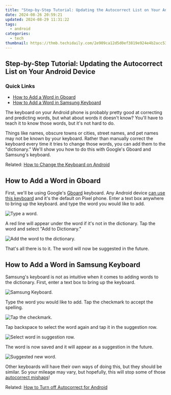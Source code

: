 ```yaml
---
title: "Step-by-Step Tutorial: Updating the Autocorrect List on Your Android Device"
date: 2024-08-26 20:59:21
updated: 2024-08-29 11:31:22
tags:
  - android
categories:
  - tech
thumbnail: https://thmb.techidaily.com/2e909ca12d5d0ef3819e924e4b2acc53554680366614c69f27f338ed1d92d5d7.jpg
---
```


## Step-by-Step Tutorial: Updating the Autocorrect List on Your Android Device

### Quick Links

* [How to Add a Word in Gboard](https://driver-install.techidaily.com/unlock-full-potential-of-hd-webcam-with-updated-drivers-for-w11/)
* [How to Add a Word in Samsung Keyboard](https://some-guidance.techidaily.com/new-trailblazers-in-vr-eyewear-design/)

 The keyboard on your Android phone is probably pretty good at correcting and predicting words, but what about words it doesn't know? You'll have to teach it to know those words, but it's not hard to do.

 Things like names, obscure towns or cities, street names, and pet names may not be known by your keyboard. Rather than manually correct the keyboard every time it tries to change those words, you can add them to the "dictionary." We'll show you how to do this with Google's Gboard and Samsung's keyboard.

Related: [How to Change the Keyboard on Android](https://extra-hints.techidaily.com/2024-approved-construct-humor-memes-via-adobe/) 

##  How to Add a Word in Gboard

 First, we'll be using Google's [Gboard](https://www.anrdoezrs.net/links/3607085/type/dlg/sid/UUhtgUeUpU219094/https://play.google.com/store/apps/details?id=com.google.android.inputmethod.latin) keyboard. Any Android device [can use this keyboard](https://extra-hints.techidaily.com/2024-approved-construct-humor-memes-via-adobe/) and it's the default on Pixel phone. Enter a text box anywhere to bring up the keyboard. and type the word you would like to add.

![Type a word.](https://static1.howtogeekimages.com/wordpress/wp-content/uploads/2016/01/2022-01-07_16-59-49.png) 

 A red line will appear under the word if it's not in the dictionary. Tap the word and select "Add to Dictionary."

![Add the word to the dictionary.](https://static1.howtogeekimages.com/wordpress/wp-content/uploads/2016/01/2022-01-07_17-00-05.png) 

 That's all there is to it. The word will now be suggested in the future.

##  How to Add a Word in Samsung Keyboard

 Samsung's keyboard is not as intuitive when it comes to adding words to the dictionary. First, enter a text box to bring up the keyboard.

![Samsung Keyboard.](https://static1.howtogeekimages.com/wordpress/wp-content/uploads/2016/01/2022-01-07_17-08-29.png) 

 Type the word you would like to add. Tap the checkmark to accept the spelling.

![Tap the checkmark.](https://static1.howtogeekimages.com/wordpress/wp-content/uploads/2016/01/2022-01-07_17-09-29.png) 

 Tap backspace to select the word again and tap it in the suggestion row.

![Select word in suggestion row.](https://static1.howtogeekimages.com/wordpress/wp-content/uploads/2016/01/2022-01-07_17-10-48.png) 

 The word is now saved and it will appear as a suggestion in the future.

![Suggested new word.](https://static1.howtogeekimages.com/wordpress/wp-content/uploads/2016/01/2022-01-07_17-11-05.png) 

 Other keyboards will have their own ways of doing this, but they should be similar. So your mileage may vary, but hopefully, this will stop some of those [autocorrect mishaps](https://screen-sharing-recording.techidaily.com/updated-top-3g-networks-and-plans-for-gamers-on-a-budget-for-2024/)!

Related: [How to Turn off Autocorrect for Android](https://screen-sharing-recording.techidaily.com/updated-top-3g-networks-and-plans-for-gamers-on-a-budget-for-2024/)

<ins class="adsbygoogle"
     style="display:block"
     data-ad-format="autorelaxed"
     data-ad-client="ca-pub-7571918770474297"
     data-ad-slot="1223367746"></ins>



<ins class="adsbygoogle"
     style="display:block"
     data-ad-client="ca-pub-7571918770474297"
     data-ad-slot="8358498916"
     data-ad-format="auto"
     data-full-width-responsive="true"></ins>
